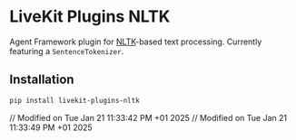 # LiveKit Plugins NLTK

Agent Framework plugin for [NLTK](https://www.nltk.org/)-based text processing. Currently featuring a `SentenceTokenizer`.

## Installation

```bash
pip install livekit-plugins-nltk
```
// Modified on Tue Jan 21 11:33:42 PM +01 2025
// Modified on Tue Jan 21 11:33:49 PM +01 2025
